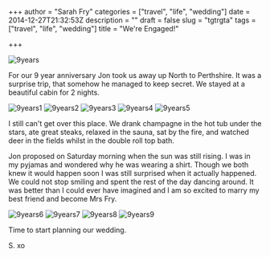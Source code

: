 +++
author = "Sarah Fry"
categories = ["travel", "life", "wedding"]
date = 2014-12-27T21:32:53Z
description = ""
draft = false
slug = "tgtrgta"
tags = ["travel", "life", "wedding"]
title = "We're Engaged!"

+++


![9years](/images/2014/Dec/DSC_0892.JPG)

For our 9 year anniversary Jon took us away up North to Perthshire. It was a surprise trip, that somehow he managed to keep secret. We stayed at a beautiful cabin for 2 nights.

![9years1](/images/2014/Dec/DSC_0826.JPG)
![9years2](/images/2014/Dec/DSC_0759-copy.jpg)
![9years3](/images/2014/Dec/DSC_0752.JPG)
![9years4](/images/2014/Dec/DSC_0790-copy.jpg)
![9years5](/images/2014/Dec/DSC_0727.JPG)

I still can't get over this place. We drank champagne in the hot tub under the stars, ate great steaks, relaxed in the sauna, sat by the fire, and watched deer in the fields whilst in the double roll top bath.

Jon proposed on Saturday morning when the sun was still rising. I was in my pyjamas and wondered why he was wearing a shirt. Though we both knew it would happen soon I was still surprised when it actually happened. We could not stop smiling and spent the rest of the day dancing around. It was better than I could ever have imagined and I am so excited to marry my best friend and become Mrs Fry.

![9years6](/images/2014/Dec/DSC_0813-copy.jpg)
![9years7](/images/2014/Dec/DSC_0814-copy.jpg)
![9years8](/images/2014/Dec/DSC_0824-copy.jpg)
![9years9](/images/2014/Dec/DSC_0831-copy.jpg)

Time to start planning our wedding.

S. xo

